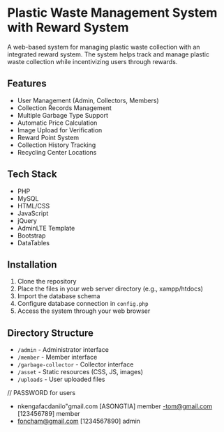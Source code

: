 # Plastic Waste Management System with Reward System

A web-based system for managing plastic waste collection with an integrated reward system. The system helps track and manage plastic waste collection while incentivizing users through rewards.

## Features

- User Management (Admin, Collectors, Members)
- Collection Records Management
- Multiple Garbage Type Support
- Automatic Price Calculation
- Image Upload for Verification
- Reward Point System
- Collection History Tracking
- Recycling Center Locations

## Tech Stack

- PHP
- MySQL
- HTML/CSS
- JavaScript
- jQuery
- AdminLTE Template
- Bootstrap
- DataTables

## Installation

1. Clone the repository
2. Place the files in your web server directory (e.g., xampp/htdocs)
3. Import the database schema
4. Configure database connection in `config.php`
5. Access the system through your web browser

## Directory Structure

- `/admin` - Administrator interface
- `/member` - Member interface
- `/garbage-collector` - Collector interface
- `/asset` - Static resources (CSS, JS, images)
- `/uploads` - User uploaded files

// PASSWORD for users
- nkengafacdanilo"gmail.com  [ASONGTIA] member
-tom@gmail.com [123456789] member
- foncham@gmail.com [1234567890] admin